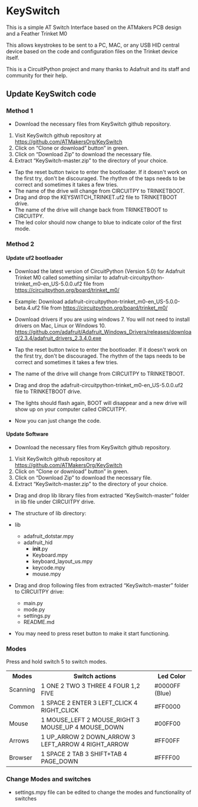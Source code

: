 # KeySwitch
This is a simple AT Switch Interface based on the ATMakers PCB design and a Feather Trinket M0

This allows keystrokes to be sent to a PC, MAC, or any USB HID central device based on the code and configuration files
on the Trinket device itself.

This is a CircuitPython project and many thanks to Adafruit and its staff and community for their help.

## Update KeySwitch code

### Method 1

*	Download the necessary files from KeySwitch github repository.
  1. Visit KeySwitch github repository at https://github.com/ATMakersOrg/KeySwitch
  2. Click on “Clone or download” button” in green.
  3. Click on “Download Zip” to download the necessary file.
  4. Extract “KeySwitch-master.zip” to the directory of your choice.
*	Tap the reset button twice to enter the bootloader. If it doesn't work on the first try, don't be discouraged. The rhythm of the taps needs to be correct and sometimes it takes a few tries.
*	The name of the drive will change from CIRCUITPY to TRINKETBOOT.
*	Drag and drop the KEYSWITCH_TRINKET.uf2 file to TRINKETBOOT drive.
*	The name of the drive will change back from TRINKETBOOT to CIRCUITPY.
* The led color should now change to blue to indicate color of the first mode.

### Method 2

#### Update uf2 bootloader

*	Download the latest version of CircuitPython (Version 5.0) for Adafruit Trinket M0 called something similar to adafruit-circuitpython-trinket_m0-en_US-5.0.0.uf2 file from https://circuitpython.org/board/trinket_m0/

*	Example: Download adafruit-circuitpython-trinket_m0-en_US-5.0.0-beta.4.uf2 file from https://circuitpython.org/board/trinket_m0/

*	Download drivers if you are using windows 7. You will not need to install drivers on Mac, Linux or Windows 10. https://github.com/adafruit/Adafruit_Windows_Drivers/releases/download/2.3.4/adafruit_drivers_2.3.4.0.exe 
*	Tap the reset button twice to enter the bootloader. If it doesn't work on the first try, don't be discouraged. The rhythm of the taps needs to be correct and sometimes it takes a few tries.
*	The name of the drive will change from CIRCUITPY to TRINKETBOOT.
*	Drag and drop the adafruit-circuitpython-trinket_m0-en_US-5.0.0.uf2 file to TRINKETBOOT drive.
*	The lights should flash again, BOOT will disappear and a new drive will show up on your computer called CIRCUITPY.
*	Now you can just change the code.

#### Update Software 

*	Download the necessary files from KeySwitch github repository.
  1. Visit KeySwitch github repository at https://github.com/ATMakersOrg/KeySwitch
  2. Click on “Clone or download” button” in green.
  3. Click on “Download Zip” to download the necessary file.
  4. Extract “KeySwitch-master.zip” to the directory of your choice.
*	Drag and drop lib library files from extracted “KeySwitch-master” folder in lib file under CIRCUITPY drive. 

*	The structure of lib directory:
* lib
  * adafruit_dotstar.mpy
  * adafruit_hid   
    * __init__.py
    * Keyboard.mpy
    * keyboard_layout_us.mpy
    * keycode.mpy
    * mouse.mpy   
* Drag and drop following files from extracted “KeySwitch-master” folder to CIRCUITPY drive:

  * main.py
  * mode.py
  * settings.py
  * README.md

*	You may need to press reset button to make it start functioning.

### Modes

Press and hold switch 5 to switch modes.

 <table style="width:100%">
  <tr>
    <th>Modes</th>
    <th>Switch actions</th>
    <th>Led Color</th>
  </tr>
    <tr>
    <td>Scanning</td>
<td>1 ONE
2 TWO
3 THREE
4 FOUR
1,2 FIVE
</td>
    <td>#0000FF (Blue)</td>
  </tr>
  <tr>
    <td>Common</td>
<td>1 SPACE
2 ENTER
3 LEFT_CLICK
4 RIGHT_CLICK
</td>
    <td>#FF0000</td>
  </tr>
  <tr>
    <td>Mouse</td>
<td>1 MOUSE_LEFT
2 MOUSE_RIGHT
3 MOUSE_UP
4 MOUSE_DOWN
</td>
    <td>#00FF00</td>
  </tr>
  <tr>
    <td>Arrows</td>
<td>1 UP_ARROW
2 DOWN_ARROW
3 LEFT_ARROW
4 RIGHT_ARROW
</td>
    <td>#FF00FF</td>
  </tr>
  <tr>
    <td>Browser</td>
<td>1 SPACE
2 TAB
3 SHIFT+TAB
4 PAGE_DOWN
</td>
    <td>#FFFF00</td>
  </tr>
</table> 

### Change Modes and switches 
*	settings.mpy file can be edited to change the modes and functionality of switches 
